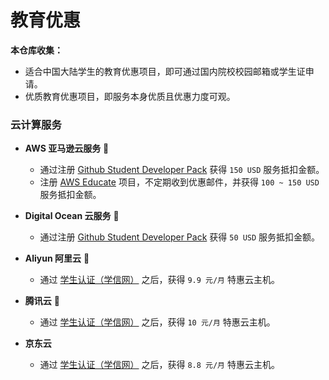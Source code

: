# 教育优惠

**本仓库收集：**
- 适合中国大陆学生的教育优惠项目，即可通过国内院校校园邮箱或学生证申请。
- 优质教育优惠项目，即服务本身优质且优惠力度可观。

### 云计算服务

- **AWS 亚马逊云服务** 🌟
	- 通过注册 [Github Student Developer Pack](https://education.github.com/pack) 获得 `150 USD` 服务抵扣金额。
	- 注册 [AWS Educate](https://www.awseducate.com/Registration) 项目，不定期收到优惠邮件，并获得 `100 ~ 150 USD` 服务抵扣金额。

- **Digital Ocean 云服务** 🌟
	- 通过注册 [Github Student Developer Pack](https://education.github.com/pack) 获得 `50 USD` 服务抵扣金额。

- **Aliyun 阿里云** 🌟
	- 通过 [学生认证（学信网）](https://promotion.aliyun.com/ntms/campus2017.html) 之后，获得 `9.9 元/月` 特惠云主机。

- **腾讯云** 🌟
	- 通过 [学生认证（学信网）](https://cloud.tencent.com/act/campus) 之后，获得 `10 元/月` 特惠云主机。

- **京东云** 
	- 通过 [学生认证（学信网）](https://www.jdcloud.com/activity/leapcloud) 之后，获得 `8.8 元/月` 特惠云主机。

